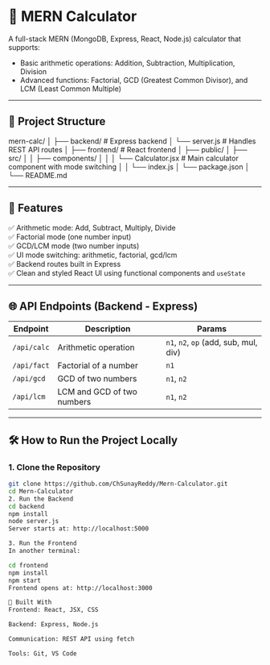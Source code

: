 # 🧮 MERN Calculator

A full-stack MERN (MongoDB, Express, React, Node.js) calculator that supports:

- Basic arithmetic operations: Addition, Subtraction, Multiplication, Division  
- Advanced functions: Factorial, GCD (Greatest Common Divisor), and LCM (Least Common Multiple)

---

## 📂 Project Structure

mern-calc/
│
├── backend/ # Express backend
│ └── server.js # Handles REST API routes
│
├── frontend/ # React frontend
│ ├── public/
│ ├── src/
│ │ ├── components/
│ │ │ └── Calculator.jsx # Main calculator component with mode switching
│ │ └── index.js
│ └── package.json
│
└── README.md

---

## 🚀 Features

✅ Arithmetic mode: Add, Subtract, Multiply, Divide  
✅ Factorial mode (one number input)  
✅ GCD/LCM mode (two number inputs)  
✅ UI mode switching: arithmetic, factorial, gcd/lcm  
✅ Backend routes built in Express  
✅ Clean and styled React UI using functional components and `useState`  

---

## 🌐 API Endpoints (Backend - Express)

| Endpoint          | Description                              | Params                                  |
|------------------|------------------------------------------|-----------------------------------------|
| `/api/calc`      | Arithmetic operation                     | `n1`, `n2`, `op` (add, sub, mul, div)   |
| `/api/fact`      | Factorial of a number                    | `n1`                                    |
| `/api/gcd`       | GCD of two numbers                       | `n1`, `n2`                              |
| `/api/lcm`       | LCM and GCD of two numbers               | `n1`, `n2`                              |

---

## 🛠️ How to Run the Project Locally

### 1. Clone the Repository

```bash
git clone https://github.com/ChSunayReddy/Mern-Calculator.git
cd Mern-Calculator
2. Run the Backend
cd backend
npm install
node server.js
Server starts at: http://localhost:5000

3. Run the Frontend
In another terminal:

cd frontend
npm install
npm start
Frontend opens at: http://localhost:3000

🔧 Built With
Frontend: React, JSX, CSS

Backend: Express, Node.js

Communication: REST API using fetch

Tools: Git, VS Code
